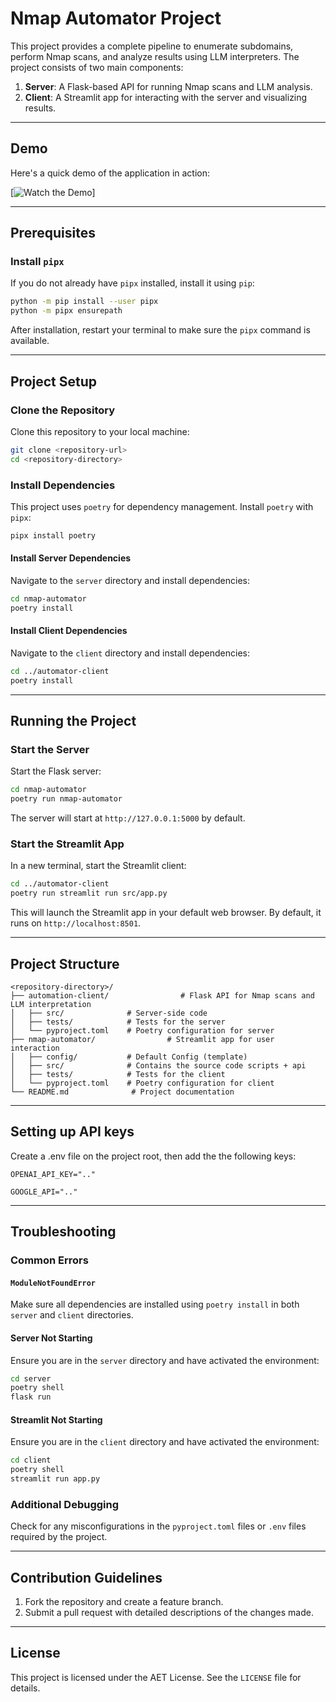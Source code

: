 # Nmap Automator Project

This project provides a complete pipeline to enumerate subdomains, perform Nmap scans, and analyze results using LLM interpreters. The project consists of two main components:

1. **Server**: A Flask-based API for running Nmap scans and LLM analysis.
2. **Client**: A Streamlit app for interacting with the server and visualizing results.

---
## Demo

Here's a quick demo of the application in action:

[![Watch the Demo](https://testusjedu-my.sharepoint.com/:v:/g/personal/toufic_fakhry_usj_edu_lb/EaTnnETVpkJCgkI3wu3eh1gB_y5uBN89T5oqt0soNC1ezQ?nav=eyJyZWZlcnJhbEluZm8iOnsicmVmZXJyYWxBcHAiOiJTdHJlYW1XZWJBcHAiLCJyZWZlcnJhbFZpZXciOiJTaGFyZURpYWxvZy1MaW5rIiwicmVmZXJyYWxBcHBQbGF0Zm9ybSI6IldlYiIsInJlZmVycmFsTW9kZSI6InZpZXcifX0%3D&e=GydWhG)]

---

## Prerequisites

### Install `pipx`
If you do not already have `pipx` installed, install it using `pip`:

```bash
python -m pip install --user pipx
python -m pipx ensurepath
```

After installation, restart your terminal to make sure the `pipx` command is available.

---

## Project Setup

### Clone the Repository
Clone this repository to your local machine:

```bash
git clone <repository-url>
cd <repository-directory>
```

### Install Dependencies
This project uses `poetry` for dependency management. Install `poetry` with `pipx`:

```bash
pipx install poetry
```

#### Install Server Dependencies
Navigate to the `server` directory and install dependencies:

```bash
cd nmap-automator
poetry install
```

#### Install Client Dependencies
Navigate to the `client` directory and install dependencies:

```bash
cd ../automator-client
poetry install
```

---

## Running the Project

### Start the Server
Start the Flask server:

```bash
cd nmap-automator
poetry run nmap-automator
```
The server will start at `http://127.0.0.1:5000` by default.

### Start the Streamlit App
In a new terminal, start the Streamlit client:

```bash
cd ../automator-client
poetry run streamlit run src/app.py
```

This will launch the Streamlit app in your default web browser. By default, it runs on `http://localhost:8501`.

---

## Project Structure

```plaintext
<repository-directory>/
├── automation-client/                # Flask API for Nmap scans and LLM interpretation
│   ├── src/              # Server-side code
│   ├── tests/            # Tests for the server
│   └── pyproject.toml    # Poetry configuration for server
├── nmap-automator/                # Streamlit app for user interaction
│   ├── config/           # Default Config (template)  
│   ├── src/              # Contains the source code scripts + api
│   ├── tests/            # Tests for the client
│   └── pyproject.toml    # Poetry configuration for client
└── README.md              # Project documentation
```

---
## Setting up API keys

Create a .env file on the project root, then add the the following keys:

```code
OPENAI_API_KEY=".."

GOOGLE_API=".."
```
---

## Troubleshooting

### Common Errors

#### `ModuleNotFoundError`
Make sure all dependencies are installed using `poetry install` in both `server` and `client` directories.

#### Server Not Starting
Ensure you are in the `server` directory and have activated the environment:

```bash
cd server
poetry shell
flask run
```

#### Streamlit Not Starting
Ensure you are in the `client` directory and have activated the environment:

```bash
cd client
poetry shell
streamlit run app.py
```

### Additional Debugging
Check for any misconfigurations in the `pyproject.toml` files or `.env` files required by the project.

---

## Contribution Guidelines

1. Fork the repository and create a feature branch.
2. Submit a pull request with detailed descriptions of the changes made.

---

## License

This project is licensed under the AET License. See the `LICENSE` file for details.